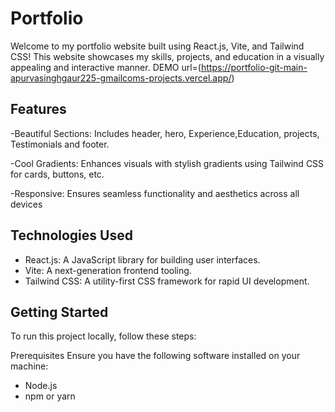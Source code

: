 # Portfolio

Welcome to my portfolio website built using React.js, Vite, and Tailwind CSS! This website showcases my skills, projects, and education in a visually appealing and interactive manner.
DEMO url=(https://portfolio-git-main-apurvasinghgaur225-gmailcoms-projects.vercel.app/)
## Features
-Beautiful Sections: Includes header, hero, Experience,Education, projects, Testimonials and footer.

-Cool Gradients: Enhances visuals with stylish gradients using Tailwind CSS for cards, buttons, etc.

-Responsive: Ensures seamless functionality and aesthetics across all devices

## Technologies Used
* React.js: A JavaScript library for building user interfaces.
* Vite: A next-generation frontend tooling.
* Tailwind CSS: A utility-first CSS framework for rapid UI development.

## Getting Started
   To run this project locally, follow these steps:

   Prerequisites
   Ensure you have the following software installed on your machine:

   * Node.js
   * npm or yarn


